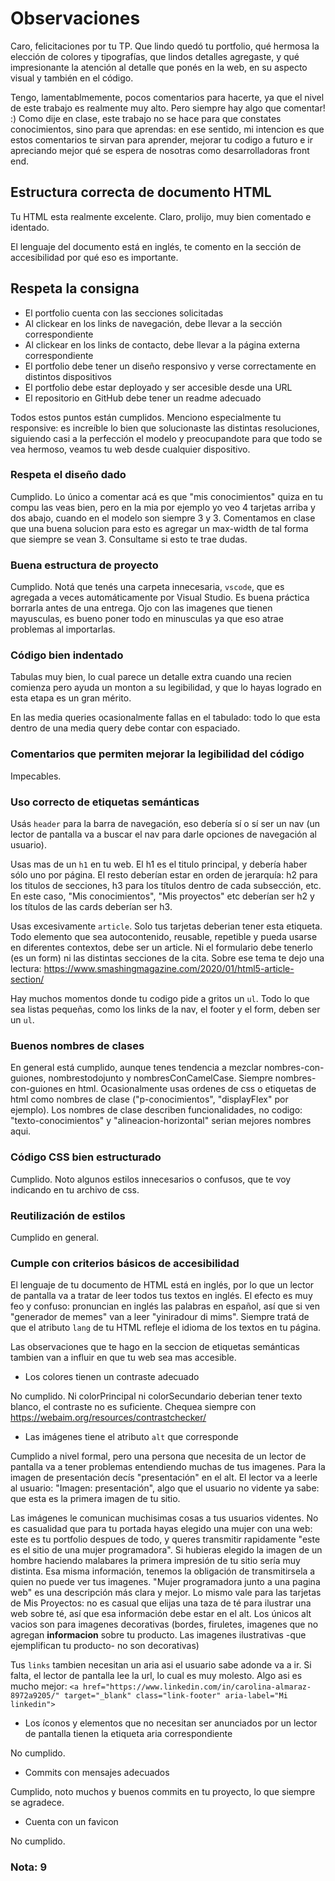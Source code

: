 
# Observaciones

Caro, felicitaciones por tu TP. Que lindo quedó tu portfolio, qué hermosa la elección de colores y tipografías, que lindos detalles agregaste, y qué impresionante la atención al detalle que ponés en la web, en su aspecto visual y también en el código. 

Tengo, lamentablmemente, pocos comentarios para hacerte, ya que el nivel de este trabajo es realmente muy alto. Pero siempre hay algo que comentar! :) Como dije en clase, este trabajo no se hace para que constates conocimientos, sino para que aprendas: en ese sentido, mi intencion es que estos comentarios te sirvan para aprender, mejorar tu codigo a futuro e ir apreciando mejor qué se espera de nosotras como desarrolladoras front end.

## Estructura correcta de documento HTML

Tu HTML esta realmente excelente. Claro, prolijo, muy bien comentado e identado. 

El lenguaje del documento está en inglés, te comento en la sección de accesibilidad por qué eso es importante.

## Respeta la consigna

- El portfolio cuenta con las secciones solicitadas
- Al clickear en los links de navegación, debe llevar a la sección correspondiente
- Al clickear en los links de contacto, debe llevar a la página externa
  correspondiente
- El portfolio debe tener un diseño responsivo y verse correctamente en distintos dispositivos
- El portfolio debe estar deployado y ser accesible desde una URL
- El repositorio en GitHub debe tener un readme adecuado

Todos estos puntos están cumplidos. Menciono especialmente tu responsive: es increíble lo bien que solucionaste las distintas resoluciones, siguiendo casi a la perfección el modelo y preocupandote para que todo se vea hermoso, veamos tu web desde cualquier dispositivo. 

### Respeta el diseño dado

Cumplido. Lo único a comentar acá es que "mis conocimientos" quiza en tu compu las veas bien, pero en la mia por ejemplo yo veo 4 tarjetas arriba y dos abajo, cuando en el modelo son siempre 3 y 3. Comentamos en clase que una buena solucion para esto es agregar un max-width de tal forma que siempre se vean 3. Consultame si esto te trae dudas. 

### Buena estructura de proyecto

Cumplido. Notá que tenés una carpeta innecesaria, `vscode`, que es agregada a veces automáticamente por Visual Studio. Es buena práctica borrarla antes de una entrega. Ojo con las imagenes que tienen mayusculas, es bueno poner todo en minusculas ya que eso atrae problemas al importarlas. 

### Código bien indentado

Tabulas muy bien, lo cual parece un detalle extra cuando una recien comienza pero ayuda un monton a su legibilidad, y que lo hayas logrado en esta etapa es un gran mérito. 

En las media queries ocasionalmente fallas en el tabulado: todo lo que esta dentro de una media query debe contar con espaciado. 

### Comentarios que permiten mejorar la legibilidad del código

Impecables. 

### Uso correcto de etiquetas semánticas

Usás `header` para la barra de navegación, eso debería sí o sí ser un nav (un lector de pantalla va a buscar el nav para darle opciones de navegación al usuario).

Usas mas de un `h1` en tu web. El h1 es el titulo principal, y debería haber sólo uno por página. El resto deberían estar en orden de jerarquía: h2 para los titulos de secciones, h3 para los títulos dentro de cada subsección, etc. En este caso, "Mis conocimientos", "Mis proyectos" etc deberían ser h2 y los títulos de las cards deberían ser h3. 

Usas excesivamente `article`. Solo tus tarjetas deberian tener esta etiqueta. Todo elemento que sea autocontenido, reusable, repetible y pueda usarse en diferentes contextos, debe ser un article. Ni el formulario debe tenerlo (es un form) ni las distintas secciones de la cita. Sobre ese tema te dejo una lectura: https://www.smashingmagazine.com/2020/01/html5-article-section/

Hay muchos momentos donde tu codigo pide a gritos un `ul`. Todo lo que sea listas pequeñas, como los links de la nav, el footer y el form, deben ser un `ul`. 

### Buenos nombres de clases

En general está cumplido, aunque tenes tendencia a mezclar nombres-con-guiones, nombrestodojunto y nombresConCamelCase. Siempre nombres-con-guiones en html. Ocasionalmente usas ordenes de css o etiquetas de html como nombres de clase ("p-conocimientos", "displayFlex" por ejemplo). Los nombres de clase describen funcionalidades, no codigo: "texto-conocimientos" y "alineacion-horizontal" serian mejores nombres aqui. 

### Código CSS bien estructurado

Cumplido. Noto algunos estilos innecesarios o confusos, que te voy indicando en tu archivo de css.

### Reutilización de estilos

Cumplido en general. 

### Cumple con criterios básicos de accesibilidad

El lenguaje de tu documento de HTML está en inglés, por lo que un lector de pantalla va a tratar de leer todos tus textos en inglés. El efecto es muy feo y confuso: pronuncian en inglés las palabras en español, así que si ven "generador de memes" van a leer "yiniradour di mims". Siempre tratá de que el atributo `lang` de tu HTML refleje el idioma de los textos en tu página.

Las observaciones que te hago en la seccion de etiquetas semánticas tambien van a influir en que tu web sea mas accesible. 

- Los colores tienen un contraste adecuado

No cumplido. Ni colorPrincipal ni colorSecundario deberian tener texto blanco, el contraste no es suficiente. Chequea siempre con https://webaim.org/resources/contrastchecker/ 

- Las imágenes tiene el atributo `alt` que corresponde

Cumplido a nivel formal, pero una persona que necesita de un lector de pantalla va a tener problemas entendiendo muchas de tus imagenes. Para la imagen de presentación decís "presentación" en el alt. El lector va a leerle al usuario: "Imagen: presentación", algo que el usuario no vidente ya sabe: que esta es la primera imagen de tu sitio.

Las imágenes le comunican muchisimas cosas a tus usuarios videntes. No es casualidad que para tu portada hayas elegido una mujer con una web: este es tu portfolio despues de todo, y queres transmitir rapidamente "este es el sitio de una mujer programadora". Si hubieras elegido la imagen de un hombre haciendo malabares la primera impresión de tu sitio sería muy distinta. Esa misma información, tenemos la obligación de transmitirsela a quien no puede ver tus imagenes. "Mujer programadora junto a una pagina web" es una descripción más clara y mejor. Lo mismo vale para las tarjetas de Mis Proyectos: no es casual que elijas una taza de té para ilustrar una web sobre té, así que esa información debe estar en el alt. Los únicos alt vacios son para imagenes decorativas (bordes, firuletes, imagenes que no agregan **informacion** sobre tu producto. Las imagenes ilustrativas -que ejemplifican tu producto- no son decorativas)

Tus `links` tambien necesitan un aria asi el usuario sabe adonde va a ir. Si falta, el lector de pantalla lee la url, lo cual es muy molesto. Algo asi es mucho mejor: `<a href="https://www.linkedin.com/in/carolina-almaraz-8972a9205/" target="_blank" class="link-footer" aria-label="Mi linkedin">`

- Los íconos y elementos que no necesitan ser anunciados por un lector de pantalla tienen la etiqueta aria
  correspondiente

No cumplido. 

- Commits con mensajes adecuados

Cumplido, noto muchos y buenos commits en tu proyecto, lo que siempre se agradece.

- Cuenta con un favicon

No cumplido. 

### Nota: 9
